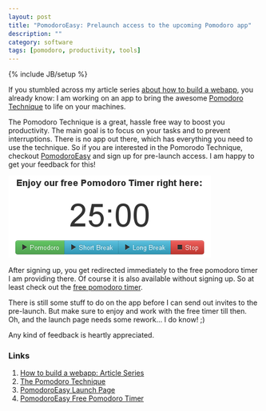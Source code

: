 ```yaml
---
layout: post
title: "PomodoroEasy: Prelaunch access to the upcoming Pomodoro app"
description: ""
category: software
tags: [pomodoro, productivity, tools]
---
```

{% include JB/setup %}

If you stumbled across my article series [about how to build a
webapp][howto-webapp], you already know: I am working on an app to bring
the awesome [Pomodoro Technique][1] to life on your machines.

The Pomodoro Technique is a great, hassle free way to boost you
productivity. The main goal is to focus on your tasks and to prevent
interruptions.
There is no app out there, which has everything you need to use the
technique. So if you are interested in the Pomorodo Technique, checkout
[PomodoroEasy] and sign up for pre-launch access. I am happy to get your
feedback for this!

[<img src="/assets/images/PomodoroEasy_free_timer.png" alt="PomodoroEasy
Free Pomodoro Timer" title="Free Pomodoro Timer" class="right">][free-timer]

After signing up, you get redirected immediately to the free pomodoro
timer I am providing there. Of course it is also available without
signing up. So at least check out the [free pomodoro timer][free-timer].

There is still some stuff to do on the app before I can send out invites
to the pre-launch. But make sure to enjoy and work with the free timer
till then.  Oh, and the launch page needs some rework... I do know! ;)

Any kind of feedback is heartly appreciated.

### Links
1. [How to build a webapp: Article Series][howto-webapp]
2. [The Pomodoro Technique][1]
3. [PomodoroEasy Launch Page][PomodoroEasy]
4. [PomodoroEasy Free Pomodoro Timer][free-timer]

[howto-webapp]: /howto-build-a-webapp-strategic-planning "How to build a webapp"
[1]: http://www.pomodorotechnique.com/
[PomodoroEasy]: http://www.pomodoroeasy.com "PomodoroEasy"
[free-timer]: http://www.pomodoroeasy.com/free-pomodoro-timer "free pomodoro timer"
